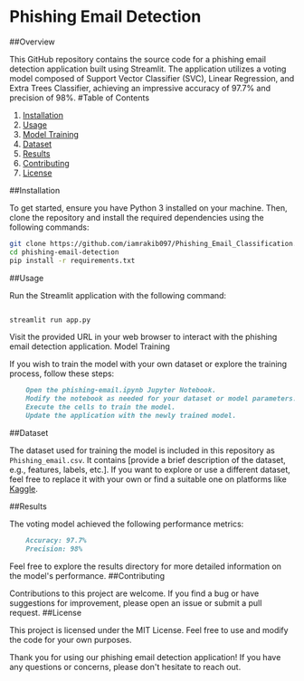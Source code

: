 # Phishing Email Detection 

##Overview

This GitHub repository contains the source code for a phishing email detection application built using Streamlit. The application utilizes a voting model composed of Support Vector Classifier (SVC), Linear Regression, and Extra Trees Classifier, achieving an impressive accuracy of 97.7% and precision of 98%.
#Table of Contents
1. [Installation](#installation)
2. [Usage](#usage)
3. [Model Training](#model-training)
4. [Dataset](#dataset)
5. [Results](#results)
6. [Contributing](#contributing)
7. [License](#license)

##Installation

To get started, ensure you have Python 3 installed on your machine. Then, clone the repository and install the required dependencies using the following commands:

```bash
git clone https://github.com/iamrakib097/Phishing_Email_Classification.git
cd phishing-email-detection
pip install -r requirements.txt
```
##Usage

Run the Streamlit application with the following command:

```bash

streamlit run app.py
```
Visit the provided URL in your web browser to interact with the phishing email detection application.
Model Training

If you wish to train the model with your own dataset or explore the training process, follow these steps:
```markdown
    Open the phishing-email.ipynb Jupyter Notebook.
    Modify the notebook as needed for your dataset or model parameters.
    Execute the cells to train the model.
    Update the application with the newly trained model.
```

##Dataset

The dataset used for training the model is included in this repository as `Phishing_email.csv`. It contains [provide a brief description of the dataset, e.g., features, labels, etc.].
If you want to explore or use a different dataset, feel free to replace it with your own or find a suitable one on platforms like [Kaggle](https://www.kaggle.com/datasets).

##Results

The voting model achieved the following performance metrics:
```markdown
    Accuracy: 97.7%
    Precision: 98%
```
Feel free to explore the results directory for more detailed information on the model's performance.
##Contributing

Contributions to this project are welcome. If you find a bug or have suggestions for improvement, please open an issue or submit a pull request.
##License

This project is licensed under the MIT License. Feel free to use and modify the code for your own purposes.

Thank you for using our phishing email detection application! If you have any questions or concerns, please don't hesitate to reach out.
